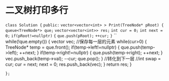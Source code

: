 # 二叉树打印多行

`class Solution {`
`public:`
        `vector<vector<int> > Print(TreeNode* pRoot) {`
            `queue<TreeNode*> que;`
            `vector<vector<int>> res;`
            `int cur = 0;`
            `int next = 0;`
            `if(pRoot!=nullptr)`
            `{`
                `que.push(pRoot);`
                `++cur;`
            `}`
``                
            while(!que.empty())
            {
                vector<int> vec;
                //保存每一层的元素
                while(cur>0)
                {
                    TreeNode* temp = que.front();
                    if(temp->left!=nullptr)
                    {
                        que.push(temp->left);
                        ++next;
                    }
                    if(temp->right!=nullptr)
                    {
                        que.push(temp->right);
                        ++next;
                    }
                    vec.push_back(temp->val);
                    --cur;
                    que.pop();
                }
                //转化到下一层
                //int swap = cur;
                cur = next;
                next = 0;
                res.push_back(vec);
            }
            return res;
        }

`};`

